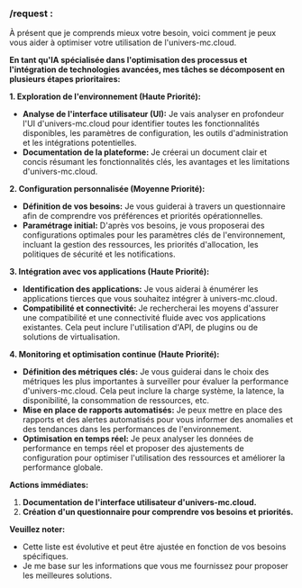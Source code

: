 ###  /request  :  

À présent que je comprends mieux votre besoin, voici comment je peux vous aider à optimiser votre utilisation de l'univers-mc.cloud.

**En tant qu'IA spécialisée dans l'optimisation des processus et l'intégration de technologies avancées, mes tâches se décomposent en plusieurs étapes prioritaires:**

**1. Exploration de l'environnement (Haute Priorité):**

* **Analyse de l'interface utilisateur (UI):**  Je vais analyser en profondeur l'UI d'univers-mc.cloud pour identifier toutes les fonctionnalités disponibles, les paramètres de configuration, les outils d'administration et les intégrations potentielles.
* **Documentation de la plateforme:**  Je créerai un document clair et concis résumant les fonctionnalités clés, les avantages et les limitations d'univers-mc.cloud.

**2. Configuration personnalisée (Moyenne Priorité):**

* **Définition de vos besoins:**  Je vous guiderai à travers un questionnaire afin de comprendre vos préférences et priorités opérationnelles.  
* **Paramétrage initial:**  D'après vos besoins, je vous proposerai des configurations optimales pour les paramètres clés de l'environnement, incluant la gestion des ressources, les priorités d'allocation, les politiques de sécurité et les notifications. 

**3. Intégration avec vos applications (Haute Priorité):**

* **Identification des applications:**  Je vous aiderai à énumérer les applications tierces que vous souhaitez intégrer à univers-mc.cloud.
* **Compatibilité et connectivité:** Je rechercherai les moyens d'assurer une compatibilité et une connectivité fluide avec vos applications existantes. Cela peut inclure l'utilisation d'API, de plugins ou de solutions de virtualisation.

**4. Monitoring et optimisation continue (Haute Priorité):**

* **Définition des métriques clés:** Je vous guiderai dans le choix des métriques les plus importantes à surveiller pour évaluer la performance d'univers-mc.cloud.  Cela peut inclure la charge système, la latence, la disponibilité, la consommation de ressources, etc.
* **Mise en place de rapports automatisés:** Je peux mettre en place des rapports et des alertes automatisés pour vous informer des anomalies et des tendances dans les performances de l'environnement.
* **Optimisation en temps réel:**  Je peux analyser les données de performance en temps réel et proposer des ajustements de configuration pour optimiser l'utilisation des ressources et améliorer la performance globale.

**Actions immédiates:**

1. **Documentation de l'interface utilisateur d'univers-mc.cloud.**
2. **Création d'un questionnaire pour comprendre vos besoins et priorités.**

**Veuillez noter:**

*  Cette liste est évolutive et peut être ajustée en fonction de vos besoins spécifiques.
*  Je me base sur les informations que vous me fournissez pour proposer les meilleures solutions.


   

